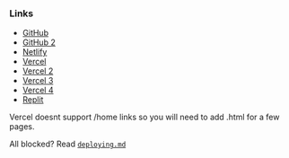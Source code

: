 ### Links
- [GitHub](https://nate-games.github.io/)
- [GitHub 2](https://nate-games2.github.io/)
- [Netlify](https://nate-games.netlify.app/)
- [Vercel](https://nate-games.vercel.app)
- [Vercel 2](https://nate-games2-github-8p33zrf70-nate-games2.vercel.app)
- [Vercel 3](https://nate-games2-github-io-git-main-nate-games2.vercel.app)
- [Vercel 4](https://nate-games2-github-io-nate-games2.vercel.app)
- [Replit](https://nate-games.repl.co/)

Vercel doesnt support /home links so you will need to add .html for a few pages.

All blocked? Read [`deploying.md`](https://github.com/nate-games/nate-games.github.io/blob/main/deploying.md)
